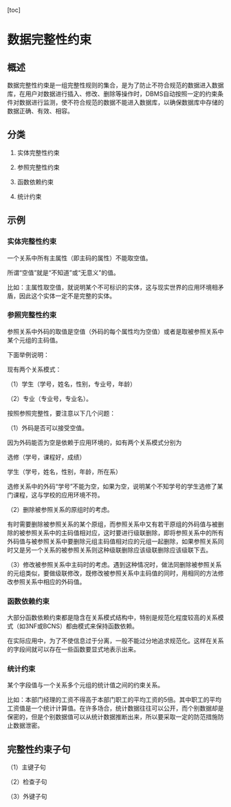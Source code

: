 [toc]

# 数据完整性约束

## 概述

数据完整性约束是一组完整性规则的集合，是为了防止不符合规范的数据进入数据库，在用户对数据进行插入、修改、删除等操作时，DBMS自动按照一定的约束条件对数据进行监测，使不符合规范的数据不能进入数据库，以确保数据库中存储的数据正确、有效、相容。

## 分类

1. 实体完整性约束

2. 参照完整性约束

3. 函数依赖约束

4. 统计约束

## 示例

### 实体完整性约束

一个关系中所有主属性（即主码的属性）不能取空值。

所谓“空值”就是“不知道”或“无意义”的值。

比如：主属性取空值，就说明某个不可标识的实体，这与现实世界的应用环境相矛盾，因此这个实体一定不是完整的实体。

### 参照完整性约束

参照关系中外码的取值是空值（外码的每个属性均为空值）或者是取被参照关系中某个元组的主码值。

下面举例说明：

现有两个关系模式：

（1）学生（学号，姓名，性别，专业号，年龄）

（2）专业（专业号，专业名）。

按照参照完整性，要注意以下几个问题：

（1）外码是否可以接受空值。

因为外码能否为空是依赖于应用环境的，如有两个关系模式分别为

选修（学号，课程好，成绩）

学生（学号，姓名，性别，年龄，所在系）

选修关系中的外码“学号”不能为空，如果为空，说明某个不知学号的学生选修了某门课程，这与学校的应用环境不符。

（2）删除被参照关系的原组时的考虑。

有时需要删除被参照关系的某个原组，而参照关系中又有若干原组的外码值与被删除的被参照关系中的主码值相对应，这时要进行级联删除，即将参照关系中的所有外码值与被参照关系中要删除元组主码值相对应的元组一起删除，如果参照关系同时又是另一个关系的被参照关系则这种级联删除应该级联删除应该级联下去。

（3）修改被参照关系中主码时的考虑。遇到这种情况时，做法同删除被参照关系的元组类似，要做级联修改，既修改被参照关系中主码值的同时，用相同的方法修改参照关系中相应的外码值。

### 函数依赖约束

大部分函数依赖约束都是隐含在关系模式结构中，特别是规范化程度较高的关系模式（如3NF或BCNS）都由模式来保持函数依赖。

在实际应用中，为了不使信息过于分离，一般不能过分地追求规范化。这样在关系的字段间就可以存在一些函数要显式地表示出来。

### 统计约束

某个字段值与一个关系多个元组的统计值之间的约束关系。

比如：本部门经理的工资不得高于本部门职工的平均工资的5倍。其中职工的平均工资值是一个统计计算值。在许多场合，统计数据往往可以公开，而个别数据却是保密的，但是个别数据值可以从统计数据推断出来，所以要采取一定的防范措施防止数据泄密。

## 完整性约束子句

（1）主键子句

（2）检查子句

（3）外键子句